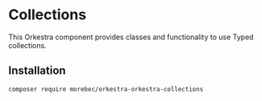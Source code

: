 # Collections

This Orkestra component provides classes and functionality to use Typed collections.

## Installation
```shell
composer require morebec/orkestra-orkestra-collections
```
